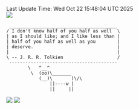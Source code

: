 Last Update Time: 
Wed Oct 22 15:48:04 UTC 2025
<br>![](https://img.shields.io/badge/%E5%A4%A7%E5%AE%B6-%E5%AE%89%E5%AE%89-green)<br>
```
 ________________________________________
/ I don't know half of you half as well  \
| as I should like; and I like less than |
| half of you half as well as you        |
| deserve.                               |
|                                        |
\ -- J. R. R. Tolkien                    /
 ----------------------------------------
        \   ^__^
         \  (oo)\_______
            (__)\       )\/\
                ||----w |
                ||     ||
```
![](https://github-readme-stats.vercel.app/api?username=chenlitw)
![](https://github-readme-stats.vercel.app/api/top-langs/?username=chenlitw)

